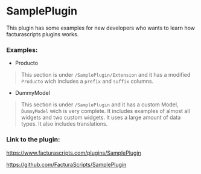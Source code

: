 # SamplePlugin

This plugin has some examples for new developers who wants to learn how facturascripts plugins works.

### Examples:

- Producto

> This section is under `/SamplePlugin/Extension` and it has a modified `Producto` wich includes a `prefix` and `suffix` columns.

- DummyModel

> This section is under `/SamplePlugin` and it has a custom Model, `DummyModel` wich is very complete. It includes examples of almost all widgets and two custom widgets. It uses a large amount of data types. It also includes translations.

### Link to the plugin:

https://www.facturascripts.com/plugins/SamplePlugin

https://github.com/FacturaScripts/SamplePlugin